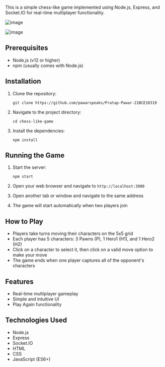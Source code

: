 
This is a simple chess-like game implemented using Node.js, Express, and Socket.IO for real-time multiplayer functionality.

![image](https://github.com/user-attachments/assets/542bd9d1-7fe3-4d6a-8e5b-e53b5ce63e7f)

![image](https://github.com/user-attachments/assets/83543993-4848-4486-a17d-0655dbfdb3e0)

## Prerequisites

- Node.js (v12 or higher)
- npm (usually comes with Node.js)

## Installation

1. Clone the repository:
   ```
   git clone https://github.com/pawarspeaks/Pratap-Pawar-21BCE10319
   ```

2. Navigate to the project directory:
   ```
   cd chess-like-game
   ```

3. Install the dependencies:
   ```
   npm install
   ```

## Running the Game

1. Start the server:
   ```
   npm start
   ```

2. Open your web browser and navigate to `http://localhost:3000`

3. Open another tab or window and navigate to the same address

4. The game will start automatically when two players join

## How to Play

- Players take turns moving their characters on the 5x5 grid
- Each player has 5 characters: 3 Pawns (P), 1 Hero1 (H1), and 1 Hero2 (H2)
- Click on a character to select it, then click on a valid move option to make your move
- The game ends when one player captures all of the opponent's characters

## Features

- Real-time multiplayer gameplay
- Simple and intuitive UI
- Play Again functionality

## Technologies Used

- Node.js
- Express
- Socket.IO
- HTML
- CSS
- JavaScript (ES6+)
